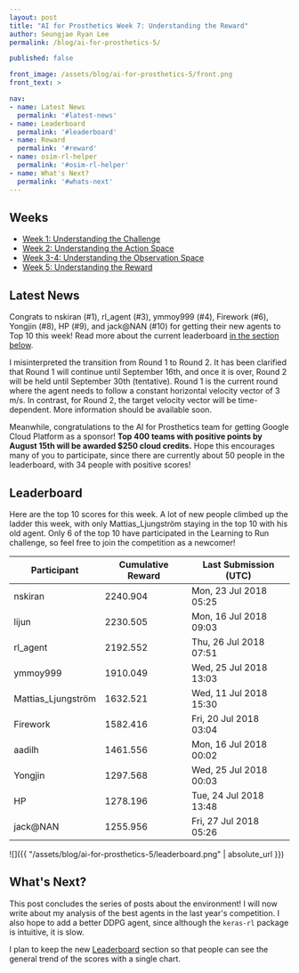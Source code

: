 ```yaml
---
layout: post
title: "AI for Prosthetics Week 7: Understanding the Reward"
author: Seungjae Ryan Lee
permalink: /blog/ai-for-prosthetics-5/

published: false

front_image: /assets/blog/ai-for-prosthetics-5/front.png
front_text: >

nav:
- name: Latest News
  permalink: '#latest-news'
- name: Leaderboard
  permalink: '#leaderboard'
- name: Reward
  permalink: '#reward'
- name: osim-rl-helper
  permalink: '#osim-rl-helper'
- name: What's Next?
  permalink: '#whats-next'
---
```


## Weeks

- [Week 1: Understanding the Challenge](/blog/ai-for-prosthetics-1)
- [Week 2: Understanding the Action Space](/blog/ai-for-prosthetics-2)
- [Week 3-4: Understanding the Observation Space](/blog/ai-for-prosthetics-3)
- [Week 5: Understanding the Reward](/blog/ai-for-prosthetics-5)



## Latest News

Congrats to nskiran (#1), rl_agent (#3), ymmoy999 (#4), Firework (#6), Yongjin (#8), HP (#9), and jack@NAN (#10) for getting their new agents to Top 10 this week! Read more about the current leaderboard [in the section below](#leaderboard).

I misinterpreted the transition from Round 1 to Round 2. It has been clarified that Round 1 will continue until September 16th, and once it is over, Round 2 will be held until September 30th (tentative). Round 1 is the current round where the agent needs to follow a constant horizontal velocity vector of 3 m/s. In contrast, for Round 2, the target velocity vector will be time-dependent. More information should be available soon.

Meanwhile, congratulations to the AI for Prosthetics team for getting Google Cloud Platform as a sponsor! **Top 400 teams with positive points by August 15th will be awarded $250 cloud credits.** Hope this encourages many of you to participate, since there are currently about 50 people in the leaderboard, with 34 people with positive scores!



## Leaderboard

Here are the top 10 scores for this week. A lot of new people climbed up the ladder this week, with only Mattias_Ljungström staying in the top 10 with his old agent. Only 6 of the top 10 have participated in the Learning to Run challenge, so feel free to join the competition as a newcomer!

| Participant        | Cumulative Reward | Last Submission (UTC)  |
| ------------------ | ----------------- | ---------------------- |
| nskiran            | 2240.904          | Mon, 23 Jul 2018 05:25 |
| lijun              | 2230.505          | Mon, 16 Jul 2018 09:03 |
| rl_agent           | 2192.552          | Thu, 26 Jul 2018 07:51 |
| ymmoy999           | 1910.049          | Wed, 25 Jul 2018 13:03 |
| Mattias_Ljungström | 1632.521          | Wed, 11 Jul 2018 15:30 |
| Firework           | 1582.416          | Fri, 20 Jul 2018 03:04 |
| aadilh             | 1461.556          | Mon, 16 Jul 2018 00:02 |
| Yongjin            | 1297.568          | Wed, 25 Jul 2018 00:03 |
| HP                 | 1278.196          | Tue, 24 Jul 2018 13:48 |
| jack@NAN           | 1255.956          | Fri, 27 Jul 2018 05:26 |

![]({{ "/assets/blog/ai-for-prosthetics-5/leaderboard.png" | absolute_url }})





## What's Next?

This post concludes the series of posts about the environment! I will now write about my analysis of the best agents in the last year's competition. I also hope to add a better DDPG agent, since although the `keras-rl` package is intuitive, it is slow.

I plan to keep the new [Leaderboard](#leaderboard) section so that people can see the general trend of the scores with a single chart.

